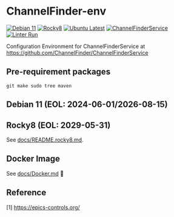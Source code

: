 # ChannelFinder-env
[![Debian 11](https://github.com/jeonghanlee/ChannelFinder-env/actions/workflows/debian11.yml/badge.svg)](https://github.com/jeonghanlee/ChannelFinder-env/actions/workflows/debian11.yml)
[![Rocky8](https://github.com/jeonghanlee/ChannelFinder-env/actions/workflows/rocky8.yml/badge.svg)](https://github.com/jeonghanlee/ChannelFinder-env/actions/workflows/rocky8.yml)
[![Ubuntu Latest](https://github.com/jeonghanlee/ChannelFinder-env/actions/workflows/ubuntu.yml/badge.svg)](https://github.com/jeonghanlee/ChannelFinder-env/actions/workflows/ubuntu.yml)
[![ChannelFinderService](https://github.com/jeonghanlee/ChannelFinder-env/actions/workflows/docker.yml/badge.svg)](https://github.com/jeonghanlee/ChannelFinder-env/actions/workflows/docker.yml)
[![Linter Run](https://github.com/jeonghanlee/ChannelFinder-env/actions/workflows/linter.yml/badge.svg)](https://github.com/jeonghanlee/ChannelFinder-env/actions/workflows/linter.yml)

Configuration Environment for ChannelFinderService at <https://github.com/ChannelFinder/ChannelFinderService>

## Pre-requirement packages

```
git make sudo tree maven
```

## Debian 11 (EOL: 2024-06-01/2026-08-15)


## Rocky8 (EOL: 2029-05-31)

See [docs/README.rocky8.md](docs/README.rocky8.md).

## Docker Image

See [docs/Docker.md](docs/Docker.md) :whale:

## Reference

[1] <https://epics-controls.org/>
